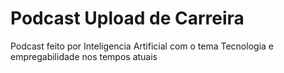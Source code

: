 # Podcast Upload de Carreira
Podcast feito por Inteligencia Artificial com o tema Tecnologia e empregabilidade nos tempos atuais
